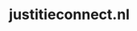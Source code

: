 ---
layout: post
title:  "justitieconnect.nl"
internal_url:  "/dutchgov/justitieconnect.nl.html"
subdomains_count: 11
all_subdomains_count: 11
urls_count: 9
ssl_rank: 0
http_rank: 79.555555555556
url_link: /data/justitieconnect.nl/urls.txt
all_subdomains_link: /data/justitieconnect.nl/all_subdomains.txt
subdomains_link: /data/justitieconnect.nl/subdomains.txt
categories: dutchgov
---